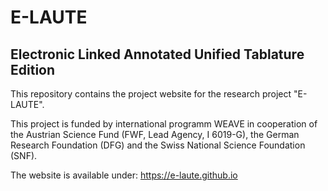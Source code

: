 # E-LAUTE
## Electronic Linked Annotated Unified Tablature Edition

This repository contains the project website for the research project "E-LAUTE".

This project is funded by international programm WEAVE in cooperation of the Austrian Science Fund (FWF, Lead Agency, I 6019-G), the German Research Foundation (DFG) and the Swiss National Science Foundation (SNF).

The website is available under: https://e-laute.github.io
